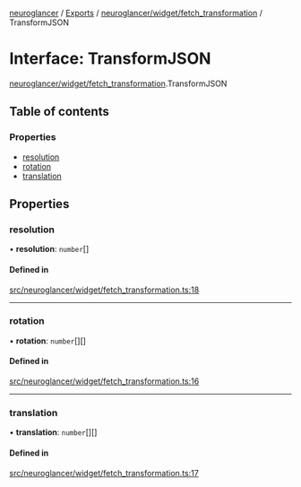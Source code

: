 [neuroglancer](../README.md) / [Exports](../modules.md) / [neuroglancer/widget/fetch\_transformation](../modules/neuroglancer_widget_fetch_transformation.md) / TransformJSON

# Interface: TransformJSON

[neuroglancer/widget/fetch_transformation](../modules/neuroglancer_widget_fetch_transformation.md).TransformJSON

## Table of contents

### Properties

- [resolution](neuroglancer_widget_fetch_transformation.TransformJSON.md#resolution)
- [rotation](neuroglancer_widget_fetch_transformation.TransformJSON.md#rotation)
- [translation](neuroglancer_widget_fetch_transformation.TransformJSON.md#translation)

## Properties

### resolution

• **resolution**: `number`[]

#### Defined in

[src/neuroglancer/widget/fetch_transformation.ts:18](https://github.com/ActiveBrainAtlas2/neuroglancer/blob/91617476/src/neuroglancer/widget/fetch_transformation.ts#L18)

___

### rotation

• **rotation**: `number`[][]

#### Defined in

[src/neuroglancer/widget/fetch_transformation.ts:16](https://github.com/ActiveBrainAtlas2/neuroglancer/blob/91617476/src/neuroglancer/widget/fetch_transformation.ts#L16)

___

### translation

• **translation**: `number`[][]

#### Defined in

[src/neuroglancer/widget/fetch_transformation.ts:17](https://github.com/ActiveBrainAtlas2/neuroglancer/blob/91617476/src/neuroglancer/widget/fetch_transformation.ts#L17)
